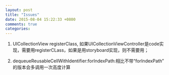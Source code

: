 ```yaml
---
layout: post
title: "Issues"
date: 2015-08-04 15:22:33 +0800
comments: true
categories: 
---
```



1. UICollectionView registerClass, 如果UICollectionViewController是code实现，需要用registerCLass，如果是用storyboard实现，则不需要用；

2. dequeueReusableCellWithIdentifier:forIndexPath:相比不带“forIndexPath” 的版本会多调用一次高度计算